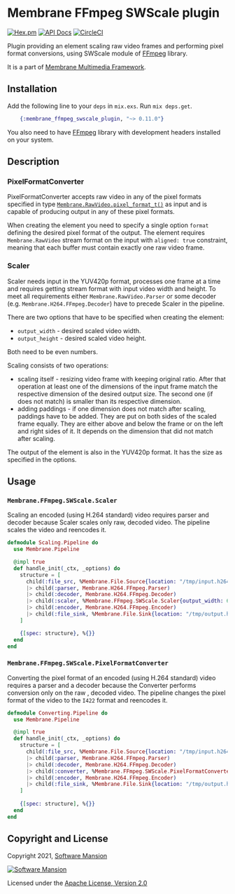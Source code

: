 # Membrane FFmpeg SWScale plugin

[![Hex.pm](https://img.shields.io/hexpm/v/membrane_ffmpeg_swscale_plugin.svg)](https://hex.pm/packages/membrane_ffmpeg_swscale_plugin)
[![API Docs](https://img.shields.io/badge/api-docs-yellow.svg?style=flat)](https://hexdocs.pm/membrane_ffmpeg_swscale_plugin/)
[![CircleCI](https://circleci.com/gh/membraneframework/membrane_ffmpeg_swscale_plugin.svg?style=svg)](https://circleci.com/gh/membraneframework/membrane_ffmpeg_swscale_plugin)

Plugin providing an element scaling raw video frames and performing pixel format conversions, using SWScale module of [FFmpeg](https://www.ffmpeg.org/) library.

It is a part of [Membrane Multimedia Framework](https://membrane.stream).

## Installation

Add the following line to your `deps` in `mix.exs`. Run `mix deps.get`.

```elixir
	{:membrane_ffmpeg_swscale_plugin, "~> 0.11.0"}
```

You also need to have [FFmpeg](https://www.ffmpeg.org/) library with development headers installed on your system.

## Description

### PixelFormatConverter
PixelFormatConverter accepts raw video in any of the pixel formats specified in type [`Membrane.RawVideo.pixel_format_t()`](https://hexdocs.pm/membrane_raw_video_format/Membrane.RawVideo.html#t:pixel_format_t/0)
as input and is capable of producing output in any of these pixel formats.

When creating the element you need to specify a single option `format` defining the desired pixel format of the output.
The element requires `Membrane.RawVideo` stream format on the input with `aligned: true` constraint, meaning that each buffer must contain exactly one raw video frame.

### Scaler
Scaler needs input in the YUV420p format, processes one frame at a time and requires getting stream format with input video
width and height. To meet all requirements either `Membrane.RawVideo.Parser` or some decoder
(e.g. `Membrane.H264.FFmpeg.Decoder`) have to precede Scaler in the pipeline.

There are two options that have to be specified when creating the element:

- `output_width` - desired scaled video width.
- `output_height` - desired scaled video height.

Both need to be even numbers.

Scaling consists of two operations:

- scaling itself - resizing video frame with keeping original ratio. After that operation at least one of the
dimensions of the input frame match the respective dimension of the desired output size. The second one
(if does not match) is smaller than its respective dimension.
- adding paddings - if one dimension does not match after scaling, paddings have to be added. They are put on both
sides of the scaled frame equally. They are either above and below the frame or on the left and right sides of it.
It depends on the dimension that did not match after scaling.

The output of the element is also in the YUV420p format. It has the size as specified in the options.

## Usage

### `Membrane.FFmpeg.SWScale.Scaler`

Scaling an encoded (using H.264 standard) video requires parser and decoder because Scaler scales only raw,
decoded video. The pipeline scales the video and reencodes it.

```elixir
defmodule Scaling.Pipeline do
  use Membrane.Pipeline

  @impl true
  def handle_init(_ctx, _options) do
    structure = [
      child(:file_src, %Membrane.File.Source{location: "/tmp/input.h264"})
      |> child(:parser, Membrane.H264.FFmpeg.Parser)
      |> child(:decoder, Membrane.H264.FFmpeg.Decoder)
      |> child(:scaler, %Membrane.FFmpeg.SWScale.Scaler{output_width: 640, output_height: 640})
      |> child(:encoder, Membrane.H264.FFmpeg.Encoder)
      |> child(:file_sink, %Membrane.File.Sink{location: "/tmp/output.h264"})
    ]

    {[spec: structure}, %{}}
  end
end
```

### `Membrane.FFmpeg.SWScale.PixelFormatConverter`

Converting the pixel format of an encoded (using H.264 standard) video requires a parser and a decoder
because the Converter performs conversion only on the raw , decoded video. The pipeline changes the pixel
format of the video to the `I422` format and reencodes it.

```elixir
defmodule Converting.Pipeline do
  use Membrane.Pipeline

  @impl true
  def handle_init(_ctx, _options) do
    structure = [
      child(:file_src, %Membrane.File.Source{location: "/tmp/input.h264"})
      |> child(:parser, Membrane.H264.FFmpeg.Parser)
      |> child(:decoder, Membrane.H264.FFmpeg.Decoder)
      |> child(:converter, %Membrane.FFmpeg.SWScale.PixelFormatConverter{format: :I422})
      |> child(:encoder, Membrane.H264.FFmpeg.Encoder)
      |> child(:file_sink, %Membrane.File.Sink{location: "/tmp/output.h264"})
    ]
    
    {[spec: structure], %{}}
  end
end
```

## Copyright and License

Copyright 2021, [Software Mansion](https://swmansion.com/?utm_source=git&utm_medium=readme&utm_campaign=membrane)

[![Software Mansion](https://logo.swmansion.com/logo?color=white&variant=desktop&width=200&tag=membrane-github)](https://swmansion.com/?utm_source=git&utm_medium=readme&utm_campaign=membrane)

Licensed under the [Apache License, Version 2.0](LICENSE)
